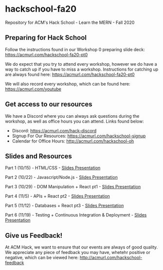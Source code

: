 # hackschool-fa20
Repository for ACM's Hack School - Learn the MERN - Fall 2020

## Preparing for Hack School
Follow the instructions found in our Workshop 0 preparing slide deck: https://acmurl.com/hackschool-fa20-pt0  
  
We do expect that you try to attend every workshop, however we do have a way to catch up if you have to miss a workshop. Instructions for catching up are always found here: https://acmurl.com/hackschool-fa20-pt0
  
We will also record every workshop, which can be found here: https://acmurl.com/youtube

## Get access to our resources
We have a Discord where you can always ask questions during the workshop, as well as office hours you can attend. Links found below:
  - Discord: https://acmurl.com/hack-discord
  - Signup For Our Resources: https://acmurl.com/hackschool-signup
  - Calendar for Office Hours: http://acmurl.com/hackschool-oh
  
  
## Slides and Resources
Part 1 (10/15) - HTML/CSS - [Slides Presentation](https://acmurl.com/hackschool-fa20-1)

Part 2 (10/22) - Javascript/Node.js - [Slides Presentation](https://acmurl.com/hackschool-fa20-2)

Part 3 (10/29) - DOM Manipulation + React pt1 - [Slides Presentation](https://acmurl.com/hackschool-fa20-3)

Part 4 (11/5) - APIs + React pt2 - [Slides Presentation](https://acmurl.com/hackschool-fa20-4)

Part 5 (11/12) - Databases + React pt3 - [Slides Presentation](https://acmurl.com/hackschool-fa20-5)

Part 6 (11/19) - Testing + Continuous Integration & Deployment - [Slides Presentation](https://acmurl.com/hackschool-fa20-6)

## Give us Feedback! 
At ACM Hack, we want to ensure that our events are always of good quality. We appreciate any piece of feedback you may have, whetehr positive or negative, which can be viewed here: http://acmurl.com/hackschool-feedback
